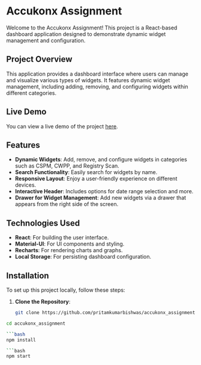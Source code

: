 # Accukonx Assignment

Welcome to the Accukonx Assignment! This project is a React-based dashboard application designed to demonstrate dynamic widget management and configuration.

## Project Overview

This application provides a dashboard interface where users can manage and visualize various types of widgets. It features dynamic widget management, including adding, removing, and configuring widgets within different categories.

## Live Demo

You can view a live demo of the project [here](https://accukonx-assignment.vercel.app/).

## Features

- **Dynamic Widgets**: Add, remove, and configure widgets in categories such as CSPM, CWPP, and Registry Scan.
- **Search Functionality**: Easily search for widgets by name.
- **Responsive Layout**: Enjoy a user-friendly experience on different devices.
- **Interactive Header**: Includes options for date range selection and more.
- **Drawer for Widget Management**: Add new widgets via a drawer that appears from the right side of the screen.

## Technologies Used

- **React**: For building the user interface.
- **Material-UI**: For UI components and styling.
- **Recharts**: For rendering charts and graphs.
- **Local Storage**: For persisting dashboard configuration.

## Installation

To set up this project locally, follow these steps:

1. **Clone the Repository**:

   ```bash
   git clone https://github.com/pritamkumarbishwas/accukonx_assignment.git
   
  ```bash
  cd accukonx_assignment

```bash
npm install

```bash
npm start
